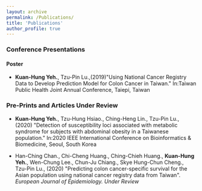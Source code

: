 ```yaml
---
layout: archive
permalink: /Publications/
title: 'Publications'
author_profile: true
---
```

### Conference Presentations
#### Poster
* **Kuan-Hung Yeh.**, Tzu-Pin Lu.,(2019)"Using National Cancer Registry Data to Develop Prediction Model for Colon Cancer in Taiwan." In:Taiwan Public Health Joint Annual Conference, Taiepi, Taiwan

### Pre-Prints and Articles Under Review
* **Kuan-Hung Yeh.**, Tzu-Hung Hsiao., Ching-Heng Lin., Tzu-Pin Lu., (2020) "Detection of susceptibility loci associated with metabolic syndrome for subjects with abdominal obesity in a Taiwanese population." In:2020 IEEE International Conference on Bioinformatics & Biomedicine, Seoul, South Korea

* Han-Ching Chan., Chi-Cheng Huang., Ching-Chieh Huang., **Kuan-Hung Yeh.**, Wen-Chung Lee., Chun-Ju Chiang., Skye Hung-Chun Cheng., Tzu-Pin Lu., (2020) "Predicting colon cancer-specific survival for the Asian population using national cancer registry data from Taiwan". *European Journal of Epidemiology. Under Review*
